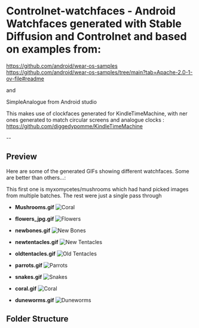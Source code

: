# Controlnet-watchfaces - Android Watchfaces generated with Stable Diffusion and Controlnet and based on examples from:
https://github.com/android/wear-os-samples
https://github.com/android/wear-os-samples/tree/main?tab=Apache-2.0-1-ov-file#readme

and

SimpleAnalogue from Android studio

This makes use of clockfaces generated for KindleTimeMachine, with ner ones generated to match circular screens and analogue clocks : https://github.com/diggedypomme/KindleTimeMachine

-- 
 


## Preview

Here are some of the generated GIFs showing different watchfaces. Some are better than others...:


This first one is myxomycetes/mushrooms which had hand picked images from multiple batches. The rest were just a single pass through
- **Mushrooms.gif**
    ![Coral](./gifs/coolmushrooms.gif)


- **flowers_jpg.gif**
    ![Flowers](./gifs/flowers_jpg.gif)

- **newbones.gif**
    ![New Bones](./gifs/newbones.gif)

- **newtentacles.gif**
    ![New Tentacles](./gifs/newtentacles.gif)

- **oldtentacles.gif**
    ![Old Tentacles](./gifs/oldtentacles.gif)

- **parrots.gif**
    ![Parrots](./gifs/parrots.gif)

- **snakes.gif**
    ![Snakes](./gifs/snakes.gif)


- **coral.gif**
    ![Coral](./gifs/coral.gif)

- **duneworms.gif**
    ![Duneworms](./gifs/duneworms.gif)

## Folder Structure

